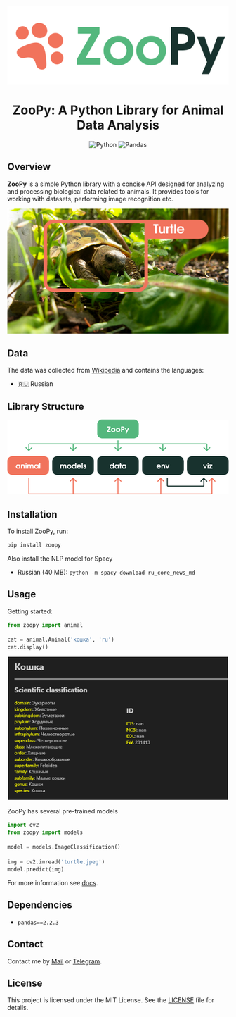 <div align="center"><img src="img/logo.png"></div>

<h1 align="center"> ZooPy: A Python Library for Animal Data Analysis</h1>

<p align="center">
    <img alt="Python" src="https://img.shields.io/badge/Python-3776AB?style=for-the-badge&logo=python&logoColor=white"/></a>
    <img alt="Pandas" src="https://img.shields.io/badge/pandas-%23150458.svg?style=for-the-badge&logo=pandas&logoColor=white"/></a>
</p>

## Overview
**ZooPy** is a simple Python library with a concise API designed for analyzing and processing biological data related to animals. It provides tools for working with datasets, performing image recognition etc.
<div align="center"><img src="img/turtle.png"></div>

## Data
The data was collected from [Wikipedia](https://www.wikipedia.org/) and contains the languages:
- 🇷🇺 Russian

## Library Structure
<div align="center"><img src="img/structure.png" width=550px></div>

## Installation
To install ZooPy, run:

```bash
pip install zoopy
```

Also install the NLP model for Spacy

- Russian (40 MB):
```python -m spacy download ru_core_news_md```

## Usage
Getting started:

```python
from zoopy import animal

cat = animal.Animal('кошка', 'ru')
cat.display()
```

<div align="center"><img src="img/cat-display.png" width=500px></div>


ZooPy has several pre-trained models

```python
import cv2
from zoopy import models

model = models.ImageClassification()

img = cv2.imread('turtle.jpeg')
model.predict(img)
```

For more information see [docs](docs/).

## Dependencies
- `pandas==2.2.3`

## Contact
Contact me by [Mail](nikitabakutov2008@gmail.com) or [Telegram](https://t.me/droyti).

## License
This project is licensed under the MIT License. See the [LICENSE](./LICENSE) file for details.